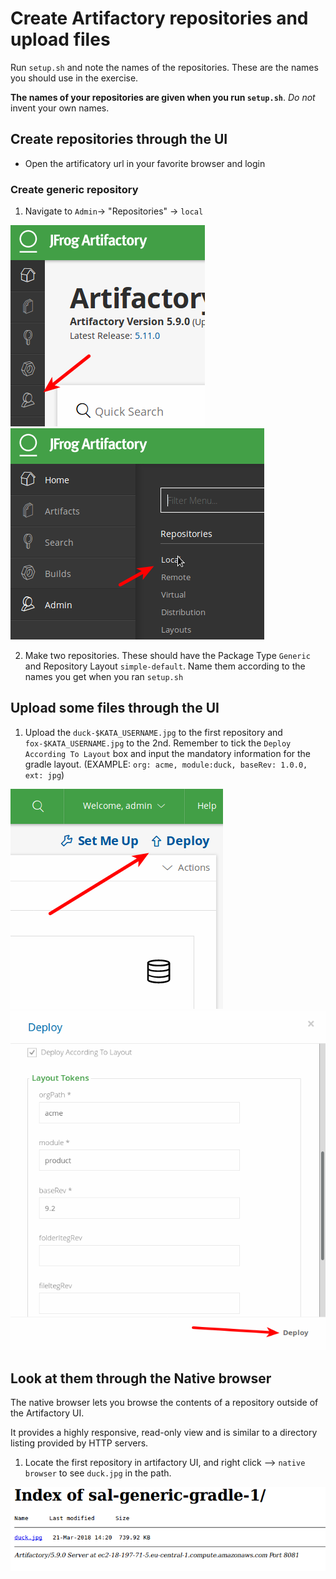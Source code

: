 # Create Artifactory repositories and upload files
Run `setup.sh` and note the names of the repositories. These are the names you should use in the exercise.

**The names of your repositories are given when you run `setup.sh`**. _Do not_ invent your own names.

## Create repositories through the UI

* Open the artificatory url in your favorite browser and login

### Create generic repository

1. Navigate to `Admin`-> "Repositories" -> `local`

![](../.shared/img/1.1.png)
![](../.shared/img/1.2.png)

2. Make two repositories. These should have the Package Type `Generic` and Repository Layout `simple-default`. Name them according to the names you get when you ran `setup.sh`

## Upload some files through the UI

1. Upload the `duck-$KATA_USERNAME.jpg` to the first repository and `fox-$KATA_USERNAME.jpg` to the 2nd. Remember to tick the `Deploy According To Layout` box and input the mandatory information for the gradle layout. (EXAMPLE: `org: acme, module:duck, baseRev: 1.0.0, ext: jpg`)

![](../.shared/img/1.3.png)
![](../.shared/img/1.4.png)

## Look at them through the Native browser

The native browser lets you browse the contents of a repository outside of the Artifactory UI.

It provides a highly responsive, read-only view and is similar to a directory listing provided by HTTP servers.

1. Locate the first repository in artifactory UI, and right click --> `native browser` to see `duck.jpg` in the path.

![](../.shared/img/1.5.png)
